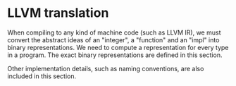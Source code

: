 # LLVM translation

When compiling to any kind of machine code (such as LLVM IR), we must convert the abstract ideas of an "integer", a "function" and an "impl" into binary representations. We need to compute a representation for every type in a program. The exact binary representations are defined in this section.

Other implementation details, such as naming conventions, are also included in this section.

